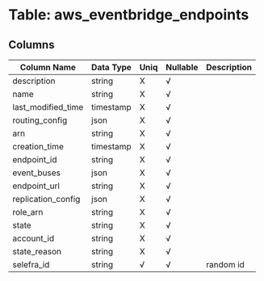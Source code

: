# Table: aws_eventbridge_endpoints

## Columns 

|  Column Name   |  Data Type  | Uniq | Nullable | Description | 
|  ----  | ----  | ----  | ----  | ---- | 
| description | string | X | √ |  | 
| name | string | X | √ |  | 
| last_modified_time | timestamp | X | √ |  | 
| routing_config | json | X | √ |  | 
| arn | string | X | √ |  | 
| creation_time | timestamp | X | √ |  | 
| endpoint_id | string | X | √ |  | 
| event_buses | json | X | √ |  | 
| endpoint_url | string | X | √ |  | 
| replication_config | json | X | √ |  | 
| role_arn | string | X | √ |  | 
| state | string | X | √ |  | 
| account_id | string | X | √ |  | 
| state_reason | string | X | √ |  | 
| selefra_id | string | √ | √ | random id | 


